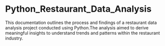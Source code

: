 # Python_Restaurant_Data_Analysis
This documentation outlines the process and findings of a restaurant data analysis project conducted using Python.The analysis aimed to derive meaningful insights to understand trends and patterns within the restaurant industry.
